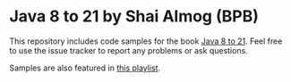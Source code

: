 # Java 8 to 21 by Shai Almog (BPB)

This repository includes code samples for the book [Java 8 to 21](https://www.amazon.com/Java-21-Explore-cutting-edge-features/dp/9355513925/). Feel free to use the issue tracker to report any problems or ask questions.

Samples are also featured in [this playlist](https://www.youtube.com/watch?v=3oNT_VRrfqE&list=PL8GhfcywW9YNuNHrG0FAg5xiprfYcYyuL&pp=gAQB).
